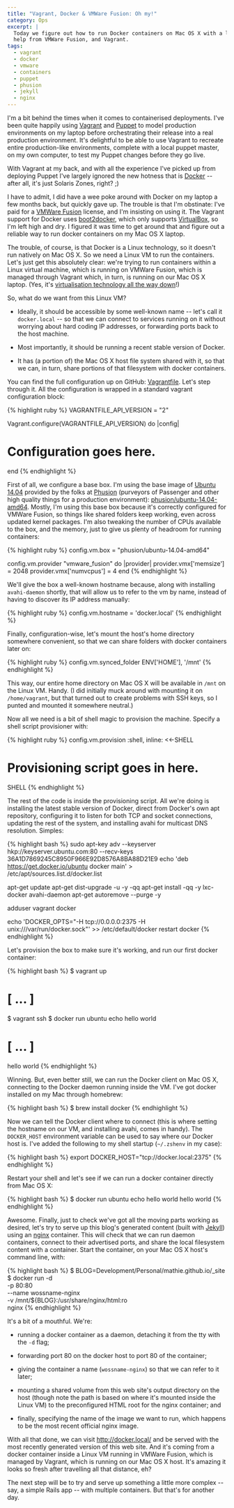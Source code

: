 ```yaml
---
title: "Vagrant, Docker & VMWare Fusion: Oh my!"
category: Ops
excerpt: |
  Today we figure out how to run Docker containers on Mac OS X with a little
  help from VMWare Fusion, and Vagrant.
tags:
  - vagrant
  - docker
  - vmware
  - containers
  - puppet
  - phusion
  - jekyll
  - nginx
---
```


I'm a bit behind the times when it comes to containerised deployments. I've
been quite happily using [Vagrant][] and [Puppet][] to model production
environments on my laptop before orchestrating their release into a real
production environment. It's delightful to be able to use Vagrant to recreate
entire production-like environments, complete with a local puppet master, on my
own computer, to test my Puppet changes before they go live.

With Vagrant at my back, and with all the experience I've picked up from
deploying Puppet I've largely ignored the new hotness that is [Docker][] --
after all, it's just Solaris Zones, right? ;)

I have to admit, I did have a wee poke around with Docker on my laptop a few
months back, but quickly gave up. The trouble is that I'm obstinate: I've paid
for a [VMWare Fusion][] license, and I'm insisting on using it. The Vagrant
support for Docker uses [boot2docker][], which only supports [VirtualBox][], so
I'm left high and dry. I figured it was time to get around that and figure out
a reliable way to run docker containers on my Mac OS X laptop.

The trouble, of course, is that Docker is a Linux technology, so it doesn't run
natively on Mac OS X. So we need a Linux VM to run the containers. Let's just
get this absolutely clear: we're trying to run containers within a Linux
virtual machine, which is running on VMWare Fusion, which is managed through
Vagrant which, in turn, is running on our Mac OS X laptop. (Yes, it's
[virtualisation technology all the way down][turtles]!)

So, what do we want from this Linux VM?

* Ideally, it should be accessible by some well-known name -- let's call it
  `docker.local` -- so that we can connect to services running on it without
  worrying about hard coding IP addresses, or forwarding ports back to the host
  machine.

* Most importantly, it should be running a recent stable version of Docker.

* It has (a portion of) the Mac OS X host file system shared with it, so that
  we can, in turn, share portions of that filesystem with docker containers.

You can find the full configuration up on GitHub: [Vagrantfile][]. Let's step
through it. All the configuration is wrapped in a standard vagrant
configuration block:

{% highlight ruby %}
VAGRANTFILE_API_VERSION = "2"

Vagrant.configure(VAGRANTFILE_API_VERSION) do |config|
  # Configuration goes here.
end
{% endhighlight %}

First of all, we configure a base box. I'm using the base image of [Ubuntu
14.04][] provided by the folks at [Phusion][] (purveyors of Passenger and other
high quality things for a production environment):
[phusion/ubuntu-14.04-amd64](https://vagrantcloud.com/phusion/boxes/ubuntu-14.04-amd64).
Mostly, I'm using this base box because it's correctly configured for VMWare
Fusion, so things like shared folders keep working, even across updated kernel
packages. I'm also tweaking the number of CPUs available to the box, and the
memory, just to give us plenty of headroom for running containers:

{% highlight ruby %}
config.vm.box = "phusion/ubuntu-14.04-amd64"

config.vm.provider "vmware_fusion" do |provider|
  provider.vmx['memsize'] = 2048
  provider.vmx['numvcpus'] = 4
end
{% endhighlight %}

We'll give the box a well-known hostname because, along with installing
`avahi-daemon` shortly, that will allow us to refer to the vm by name, instead
of having to discover its IP address manually:

{% highlight ruby %}
config.vm.hostname = 'docker.local'
{% endhighlight %}

Finally, configuration-wise, let's mount the host's home directory somewhere
convenient, so that we can share folders with docker containers later on:

{% highlight ruby %}
config.vm.synced_folder ENV['HOME'], '/mnt'
{% endhighlight %}

This way, our entire home directory on Mac OS X will be available in `/mnt` on
the Linux VM. Handy. (I did initially muck around with mounting it on
`/home/vagrant`, but that turned out to create problems with SSH keys, so I
punted and mounted it somewhere neutral.)

Now all we need is a bit of shell magic to provision the machine. Specify a shell script provisioner with:

{% highlight ruby %}
config.vm.provision :shell, inline: <<-SHELL
  # Provisioning script goes in here.
SHELL
{% endhighlight %}

The rest of the code is inside the provisioning script. All we're doing is installing the latest stable version of Docker, direct from Docker's own apt repository, configuring it to listen for both TCP and socket connections, updating the rest of the system, and installing avahi for multicast DNS resolution. Simples:

{% highlight bash %}
sudo apt-key adv --keyserver hkp://keyserver.ubuntu.com:80 --recv-keys 36A1D7869245C8950F966E92D8576A8BA88D21E9
echo 'deb https://get.docker.io/ubuntu docker main' > /etc/apt/sources.list.d/docker.list

apt-get update
apt-get dist-upgrade -u -y -qq
apt-get install -qq -y lxc-docker avahi-daemon
apt-get autoremove --purge -y

adduser vagrant docker

echo 'DOCKER_OPTS="-H tcp://0.0.0.0:2375 -H unix:///var/run/docker.sock"' >> /etc/default/docker
restart docker
{% endhighlight %}

Let's provision the box to make sure it's working, and run our first docker container:

{% highlight bash %}
$ vagrant up
# [ ... ]
$ vagrant ssh
$ docker run ubuntu echo hello world
# [ ... ]
hello world
{% endhighlight %}

Winning. But, even better still, we can run the Docker client on Mac OS X,
connecting to the Docker daemon running inside the VM. I've got docker
installed on my Mac through homebrew:

{% highlight bash %}
$ brew install docker
{% endhighlight %}

Now we can tell the Docker client where to connect (this is where setting the
hostname on our VM, and installing avahi, comes in handy). The `DOCKER_HOST`
environment variable can be used to say where our Docker host is. I've added
the following to my shell startup (`~/.zshenv` in my case):

{% highlight bash %}
export DOCKER_HOST="tcp://docker.local:2375"
{% endhighlight %}

Restart your shell and let's see if we can run a docker container directly from
Mac OS X:

{% highlight bash %}
$ docker run ubuntu echo hello world
hello world
{% endhighlight %}

Awesome. Finally, just to check we've got all the moving parts working as
desired, let's try to serve up this blog's generated content (built with
[Jekyll][]) using an [nginx][] container. This will check that we can run
daemon containers, connect to their advertised ports, and share the local
filesystem content with a container. Start the container, on your Mac OS X host's command line, with:

{% highlight bash %}
$ BLOG=Development/Personal/mathie.github.io/_site
$ docker run -d \
    -p 80:80 \
    --name wossname-nginx \
    -v /mnt/${BLOG}:/usr/share/nginx/html:ro \
    nginx
{% endhighlight %}

It's a bit of a mouthful. We're:

* running a docker container as a daemon, detaching it from the tty with the
  `-d` flag;

* forwarding port 80 on the docker host to port 80 of the container;

* giving the container a name (`wossname-nginx`) so that we can refer to it
  later;

* mounting a shared volume from this web site's output directory on the host
  (though note the path is based on where it's mounted inside the Linux VM) to
  the preconfigured HTML root for the nginx container; and

* finally, specifying the name of the image we want to run, which happens to be
  the most recent official nginx image.

With all that done, we can visit <http://docker.local/> and be served with the
most recently generated version of this web site. And it's coming from a docker
container inside a Linux VM running in VMWare Fusion, which is managed by
Vagrant, which is running on our Mac OS X host. It's amazing it looks so fresh
after travelling all that distance, eh?

The next step will be to try and serve up something a little more complex --
say, a simple Rails app -- with multiple containers. But that's for another day.

[Vagrant]: http://vagrantup.com/ "Create and configure lightweight, reproducible, and portable development environments."
[Puppet]: http://puppetlabs.com "Manage IT infrastructure as code across all environments."
[Docker]: https://www.docker.com "Build, Ship and Run Any App, Anywhere."
[VMWare Fusion]: http://www.vmware.com/uk/products/fusion "VMware Fusion 7."
[boot2docker]:http://boot2docker.io "boot2docker is a lightweight Linux distribution based on Tiny Core Linux made specifically to run Docker containers."
[VirtualBox]: https://www.virtualbox.org "VirtualBox is a powerful x86 and AMD64/Intel64 virtualization product for enterprise as well as home use."
[turtles]: http://en.wikipedia.org/wiki/Turtles_all_the_way_down "Turtles all the way down."
[Ubuntu 14.04]: http://releases.ubuntu.com/14.04/ "Ubuntu 14.04 LTS (Trusty Tahr)"
[Vagrantfile]: https://github.com/mathie/vagrant/blob/master/Vagrantfile
[Phusion]: http://www.phusion.nl
[Jekyll]: http://jekyllrb.com "Transform your plain text into static websites and blogs."
[nginx]: http://nginx.org/en/ "nginx [engine x] is an HTTP and reverse proxy server"